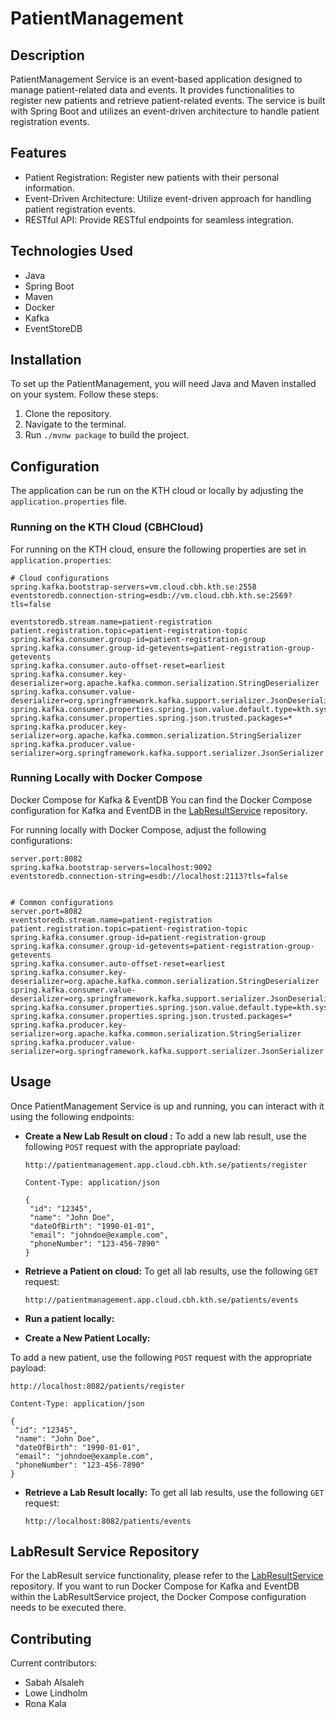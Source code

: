 # PatientManagement

## Description

PatientManagement Service is an event-based application designed to manage patient-related data and events. It provides functionalities to register new patients and retrieve patient-related events. The service is built with Spring Boot and utilizes an event-driven architecture to handle patient registration events.

## Features
- Patient Registration: Register new patients with their personal information.
- Event-Driven Architecture: Utilize event-driven approach for handling patient registration events.
- RESTful API: Provide RESTful endpoints for seamless integration.


## Technologies Used

- Java
- Spring Boot
- Maven
- Docker
- Kafka
- EventStoreDB

## Installation

To set up the PatientManagement, you will need Java and Maven installed on your system. Follow these steps:

1. Clone the repository.
2. Navigate to the terminal.
3. Run `./mvnw package` to build the project.

## Configuration

The application can be run on the KTH cloud or locally by adjusting the `application.properties` file.

### Running on the KTH Cloud (CBHCloud)

For running on the KTH cloud, ensure the following properties are set in `application.properties`:

```properties
# Cloud configurations
spring.kafka.bootstrap-servers=vm.cloud.cbh.kth.se:2558
eventstoredb.connection-string=esdb://vm.cloud.cbh.kth.se:2569?tls=false

eventstoredb.stream.name=patient-registration
patient.registration.topic=patient-registration-topic
spring.kafka.consumer.group-id=patient-registration-group
spring.kafka.consumer.group-id-getevents=patient-registration-group-getevents
spring.kafka.consumer.auto-offset-reset=earliest
spring.kafka.consumer.key-deserializer=org.apache.kafka.common.serialization.StringDeserializer
spring.kafka.consumer.value-deserializer=org.springframework.kafka.support.serializer.JsonDeserializer
spring.kafka.consumer.properties.spring.json.value.default.type=kth.system.healthcare.PatientRegistrationService.model.PatientRegisteredEvent
spring.kafka.consumer.properties.spring.json.trusted.packages=*
spring.kafka.producer.key-serializer=org.apache.kafka.common.serialization.StringSerializer
spring.kafka.producer.value-serializer=org.springframework.kafka.support.serializer.JsonSerializer
```

### Running Locally with Docker Compose
 Docker Compose for Kafka & EventDB
  You can find the Docker Compose configuration for Kafka and EventDB in the [LabResultService](https://github.com/sabahAlsaleh/LabResultService) repository.

For running locally with Docker Compose, adjust the following configurations:

```properties
server.port:8082
spring.kafka.bootstrap-servers=localhost:9092
eventstoredb.connection-string=esdb://localhost:2113?tls=false


# Common configurations
server.port=8082
eventstoredb.stream.name=patient-registration
patient.registration.topic=patient-registration-topic
spring.kafka.consumer.group-id=patient-registration-group
spring.kafka.consumer.group-id-getevents=patient-registration-group-getevents
spring.kafka.consumer.auto-offset-reset=earliest
spring.kafka.consumer.key-deserializer=org.apache.kafka.common.serialization.StringDeserializer
spring.kafka.consumer.value-deserializer=org.springframework.kafka.support.serializer.JsonDeserializer
spring.kafka.consumer.properties.spring.json.value.default.type=kth.system.healthcare.PatientRegistrationService.model.PatientRegisteredEvent
spring.kafka.consumer.properties.spring.json.trusted.packages=*
spring.kafka.producer.key-serializer=org.apache.kafka.common.serialization.StringSerializer
spring.kafka.producer.value-serializer=org.springframework.kafka.support.serializer.JsonSerializer
```

## Usage

Once PatientManagement Service is up and running, you can interact with it using the following endpoints:

- **Create a New Lab Result on cloud :**
  To add a new lab result, use the following `POST` request with the appropriate payload:
  ```
  http://patientmanagement.app.cloud.cbh.kth.se/patients/register
  ```
   ```
  Content-Type: application/json

  {
    "id": "12345",
    "name": "John Doe",
    "dateOfBirth": "1990-01-01",
    "email": "johndoe@example.com",
    "phoneNumber": "123-456-7890"
  }
  ```
- **Retrieve a Patient on cloud:**
  To get all lab results, use the following `GET` request:
  ```
  http://patientmanagement.app.cloud.cbh.kth.se/patients/events
  ```
  
 - **Run a patient locally:**

  - **Create a New Patient Locally:**
 
  To add a new patient, use the following `POST` request with the appropriate payload:
  ```
  http://localhost:8082/patients/register
  ```
   ```
  Content-Type: application/json

  {
    "id": "12345",
    "name": "John Doe",
    "dateOfBirth": "1990-01-01",
    "email": "johndoe@example.com",
    "phoneNumber": "123-456-7890"
  }

  ```
 - **Retrieve a Lab Result locally:**
  To get all lab results, use the following `GET` request:
   ```
   http://localhost:8082/patients/events
   ```



## LabResult Service Repository

For the LabResult service functionality, please refer to the [LabResultService](https://github.com/sabahAlsaleh/LabResultService) repository. If you want to run Docker Compose for Kafka and EventDB within the LabResultService project, the Docker Compose configuration needs to be executed there.


## Contributing

Current contributors:
- Sabah Alsaleh
- Lowe Lindholm
- Rona Kala
```
